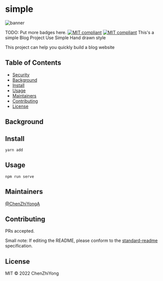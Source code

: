 # simple

![banner](http://39.107.52.86/1.png)

TODO: Put more badges here.
[![MIT compliant](https://img.shields.io/badge/open--source--protocol-MIT-green.svg?style=flat-square)]()
[![MIT compliant](https://img.shields.io/badge/ChenZhiYongA-github-green.svg?style=flat-square)](https://github.com/ChenZhiYongA/simple)
This&#39;s a simple Blog Project Use Simple Hand drawn style

This project can help you quickly build a blog website

## Table of Contents

- [Security](#security)
- [Background](#background)
- [Install](#install)
- [Usage](#usage)
- [Maintainers](#maintainers)
- [Contributing](#contributing)
- [License](#license)

## Background

## Install

```
yarn add
```

## Usage

```
npm run serve
```

## Maintainers

[@ChenZhiYongA](https://github.com/ChenZhiYongA)

## Contributing

PRs accepted.

Small note: If editing the README, please conform to the [standard-readme](https://github.com/RichardLitt/standard-readme) specification.

## License

MIT © 2022 ChenZhiYong
